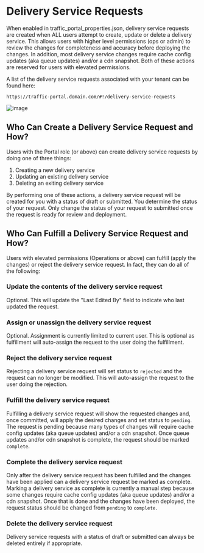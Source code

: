 Delivery Service Requests
=========================

When enabled in traffic\_portal\_properties.json, delivery service
requests are created when ALL users attempt to create, update or delete
a delivery service. This allows users with higher level permissions (ops
or admin) to review the changes for completeness and accuracy before
deploying the changes. In addition, most delivery service changes
require cache config updates (aka queue updates) and/or a cdn snapshot.
Both of these actions are reserved for users with elevated permissions.

A list of the delivery service requests associated with your tenant can
be found here:

`https://traffic-portal.domain.com/#!/delivery-service-requests`

![image](../traffic_portal/images/tp_table_ds_requests.png)

Who Can Create a Delivery Service Request and How?
--------------------------------------------------

Users with the Portal role (or above) can create delivery service
requests by doing one of three things:

1.  Creating a new delivery service
2.  Updating an existing delivery service
3.  Deleting an exiting delivery service

By performing one of these actions, a delivery service request will be
created for you with a status of draft or submitted. You determine the
status of your request. Only change the status of your request to
submitted once the request is ready for review and deployment.

Who Can Fulfill a Delivery Service Request and How?
---------------------------------------------------

Users with elevated permissions (Operations or above) can fulfill (apply
the changes) or reject the delivery service request. In fact, they can
do all of the following:

### Update the contents of the delivery service request

Optional. This will update the "Last Edited By" field to indicate who
last updated the request.

### Assign or unassign the delivery service request

Optional. Assignment is currently limited to current user. This is
optional as fulfillment will auto-assign the request to the user doing
the fulfillment.

### Reject the delivery service request

Rejecting a delivery service request will set status to `rejected` and
the request can no longer be modified. This will auto-assign the request
to the user doing the rejection.

### Fulfill the delivery service request

Fulfilling a delivery service request will show the requested changes
and, once committed, will apply the desired changes and set status to
`pending`. The request is pending because many types of changes will
require cache config updates (aka queue updates) and/or a cdn snapshot.
Once queue updates and/or cdn snapshot is complete, the request should
be marked `complete`.

### Complete the delivery service request

Only after the delivery service request has been fulfilled and the
changes have been applied can a delivery service request be marked as
complete. Marking a delivery service as complete is currently a manual
step because some changes require cache config updates (aka queue
updates) and/or a cdn snapshot. Once that is done and the changes have
been deployed, the request status should be changed from `pending` to
`complete`.

### Delete the delivery service request

Delivery service requests with a status of draft or submitted can always
be deleted entirely if appropriate.

